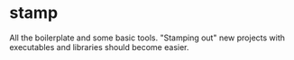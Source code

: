 # stamp
All the boilerplate and some basic tools. "Stamping out" new projects with executables and libraries should become easier. 

